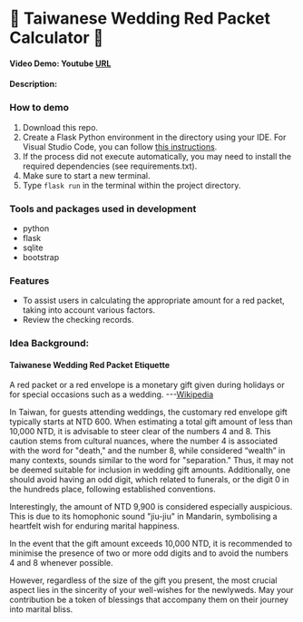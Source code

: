 # 🧧 Taiwanese Wedding Red Packet Calculator 🧧

#### Video Demo: Youtube [URL](https://youtu.be/-ShM5qkQY1Y?si=Beq2SDdATjHn6m0G)

#### Description:

### How to demo

1. Download this repo.
2. Create a Flask Python environment in the directory using your IDE. For Visual Studio Code, you can follow [this instructions](https://code.visualstudio.com/docs/python/tutorial-flask).
3. If the process did not execute automatically, you may need to install the required dependencies (see requirements.txt).
4. Make sure to start a new terminal.
5. Type `flask run` in the terminal within the project directory.

### Tools and packages used in development

- python
- flask
- sqlite
- bootstrap

### Features

- To assist users in calculating the appropriate amount for a red packet, taking into account various factors.
- Review the checking records.

### Idea Background:

#### Taiwanese Wedding Red Packet Etiquette

A red packet or a red envelope is a monetary gift given during holidays or for special occasions such as a wedding. ---[Wikipedia](https://en.wikipedia.org/wiki/Red_envelope)

In Taiwan, for guests attending weddings, the customary red envelope gift typically starts at NTD 600. When estimating a total gift amount of less than 10,000 NTD, it is advisable to steer clear of the numbers 4 and 8. This caution stems from cultural nuances, where the number 4 is associated with the word for "death," and the number 8, while considered “wealth” in many contexts, sounds similar to the word for "separation." Thus, it may not be deemed suitable for inclusion in wedding gift amounts. Additionally, one should avoid having an odd digit, which related to funerals, or the digit 0 in the hundreds place, following established conventions.

Interestingly, the amount of NTD 9,900 is considered especially auspicious. This is due to its homophonic sound "jiu-jiu" in Mandarin, symbolising a heartfelt wish for enduring marital happiness.

In the event that the gift amount exceeds 10,000 NTD, it is recommended to minimise the presence of two or more odd digits and to avoid the numbers 4 and 8 whenever possible.

However, regardless of the size of the gift you present, the most crucial aspect lies in the sincerity of your well-wishes for the newlyweds. May your contribution be a token of blessings that accompany them on their journey into marital bliss.
